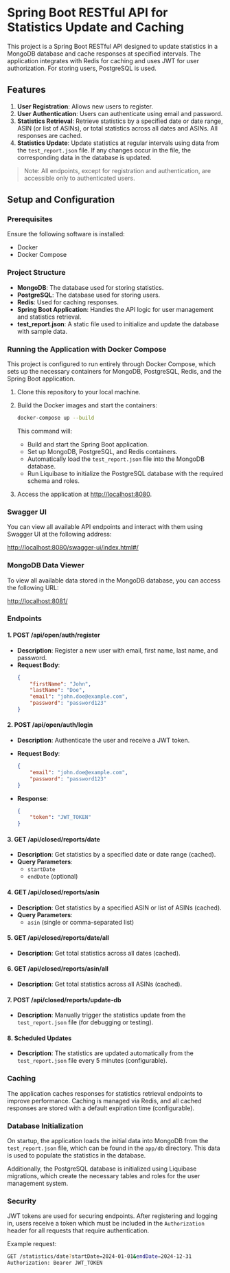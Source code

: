 # Spring Boot RESTful API for Statistics Update and Caching

This project is a Spring Boot RESTful API designed to update statistics in a MongoDB database and cache responses at specified intervals. The application integrates with Redis for caching and uses JWT for user authorization. For storing users, PostgreSQL is used.


## Features

1. **User Registration**: Allows new users to register.
2. **User Authentication**: Users can authenticate using email and password.
3. **Statistics Retrieval**: Retrieve statistics by a specified date or date range, ASIN (or list of ASINs), or total statistics across all dates and ASINs. All responses are cached.
4. **Statistics Update**: Update statistics at regular intervals using data from the `test_report.json` file. If any changes occur in the file, the corresponding data in the database is updated.

> Note: All endpoints, except for registration and authentication, are accessible only to authenticated users.

## Setup and Configuration

### Prerequisites

Ensure the following software is installed:

- Docker
- Docker Compose

### Project Structure

- **MongoDB**: The database used for storing statistics.
- **PostgreSQL**: The database used for storing users.
- **Redis**: Used for caching responses.
- **Spring Boot Application**: Handles the API logic for user management and statistics retrieval.
- **test_report.json**: A static file used to initialize and update the database with sample data.

### Running the Application with Docker Compose

This project is configured to run entirely through Docker Compose, which sets up the necessary containers for MongoDB, PostgreSQL, Redis, and the Spring Boot application.

1. Clone this repository to your local machine.

2. Build the Docker images and start the containers:

    ```bash
    docker-compose up --build
    ```

   This command will:
   - Build and start the Spring Boot application.
   - Set up MongoDB, PostgreSQL, and Redis containers.
   - Automatically load the `test_report.json` file into the MongoDB database.
   - Run Liquibase to initialize the PostgreSQL database with the required schema and roles.


3. Access the application at [http://localhost:8080](http://localhost:8080).

### Swagger UI

You can view all available API endpoints and interact with them using Swagger UI at the following address:

[http://localhost:8080/swagger-ui/index.html#/](http://localhost:8080/swagger-ui/index.html#/)

### MongoDB Data Viewer

To view all available data stored in the MongoDB database, you can access the following URL:

[http://localhost:8081/](http://localhost:8081/)

### Endpoints

#### 1. **POST /api/open/auth/register**
- **Description**: Register a new user with email, first name, last name, and password.
- **Request Body**:
    ```json
    {
        "firstName": "John",
        "lastName": "Doe",
        "email": "john.doe@example.com",
        "password": "password123"
    }
    ```

#### 2. **POST /api/open/auth/login**
- **Description**: Authenticate the user and receive a JWT token.
- **Request Body**:
    ```json
    {
        "email": "john.doe@example.com",
        "password": "password123"
    }
    ```

- **Response**:
    ```json
    {
        "token": "JWT_TOKEN"
    }
    ```

#### 3. **GET /api/closed/reports/date**
- **Description**: Get statistics by a specified date or date range (cached).
- **Query Parameters**:
   - `startDate`
   - `endDate` (optional)

#### 4. **GET /api/closed/reports/asin**
- **Description**: Get statistics by a specified ASIN or list of ASINs (cached).
- **Query Parameters**:
   - `asin` (single or comma-separated list)

#### 5. **GET /api/closed/reports/date/all**
- **Description**: Get total statistics across all dates (cached).

#### 6. **GET /api/closed/reports/asin/all**
- **Description**: Get total statistics across all ASINs (cached).

#### 7. **POST /api/closed/reports/update-db**
- **Description**: Manually trigger the statistics update from the `test_report.json` file (for debugging or testing).

#### 8. **Scheduled Updates**
- **Description**: The statistics are updated automatically from the `test_report.json` file every 5 minutes (configurable).

### Caching

The application caches responses for statistics retrieval endpoints to improve performance. Caching is managed via Redis, and all cached responses are stored with a default expiration time (configurable).

### Database Initialization

On startup, the application loads the initial data into MongoDB from the `test_report.json` file, which can be found in the `app/db` directory. This data is used to populate the statistics in the database.

Additionally, the PostgreSQL database is initialized using Liquibase migrations, which create the necessary tables and roles for the user management system.

### Security

JWT tokens are used for securing endpoints. After registering and logging in, users receive a token which must be included in the `Authorization` header for all requests that require authentication.

Example request:
```bash
GET /statistics/date?startDate=2024-01-01&endDate=2024-12-31
Authorization: Bearer JWT_TOKEN